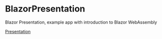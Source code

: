# BlazorPresentation
Blazor Presentation, example app with introduction to Blazor WebAssembly

[Presentation](https://kelvysb.github.io/BlazorPresentation/)
